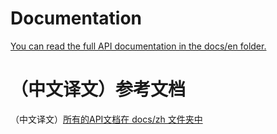 Documentation
=============

[You can read the full API documentation in the docs/en folder.](docs/en/index.md)

（中文译文）参考文档
=============

（中文译文）[所有的API文档在 docs/zh 文件夹中](docs/zh/index.md)
